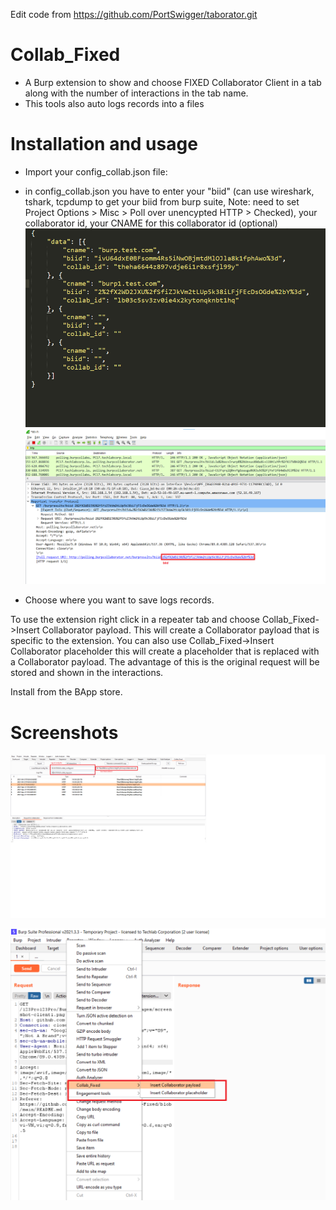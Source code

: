 Edit code from https://github.com/PortSwigger/taborator.git

# Collab_Fixed
+ A Burp extension to show and choose FIXED Collaborator Client in a tab along with the number of interactions in the tab name.
+ This tools also auto logs records into a files 


# Installation and usage

- Import your config_collab.json file:
+ in config_collab.json you have to enter your "biid" (can use wireshark, tshark, tcpdump to get your biid from burp suite, Note: need to set Project Options > Misc > Poll over unencypted HTTP > Checked), your collaborator id, your CNAME for this collaborator id (optional)
 ![Client Screenshot](https://github.com/123Pro123Pro/Burp-Collab-Fixed/blob/main/images/config.png)
  ![Client Screenshot](https://github.com/123Pro123Pro/Burp-Collab-Fixed/blob/main/images/wireshark_get_biid.png)
- Choose where you want to save logs records.

To use the extension right click in a repeater tab and choose Collab_Fixed->Insert Collaborator payload. This will create a Collaborator payload that is specific to the extension. You can also use Collab_Fixed->Insert Collaborator placeholder this will create a placeholder that is replaced with a Collaborator payload. The advantage of this is the original request will be stored and shown in the interactions.

Install from the BApp store.

# Screenshots

![Client Screenshot](https://github.com/123Pro123Pro/Burp-Collab-Fixed/blob/main/images/screenshot-client1.png)

![Tab Screenshot](https://github.com/123Pro123Pro/Burp-Collab-Fixed/blob/main/images/screenshot-tab.png)


